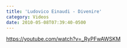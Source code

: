 ```yaml
---
title: 'Ludovico Einaudi - Divenire'
category: Videos
date: 2010-05-08T07:39:40-0500
---
```


https://youtube.com/watch?v=_RyPFwAWSKM
